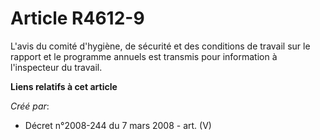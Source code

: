 # Article R4612-9

L'avis du comité d'hygiène, de sécurité et des conditions de travail sur le rapport et le programme annuels est transmis pour
information à l'inspecteur du travail.

**Liens relatifs à cet article**

_Créé par_:

  - Décret n°2008-244 du 7 mars 2008 - art. (V)

